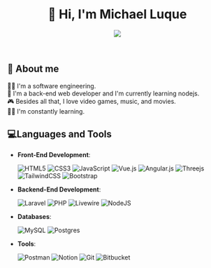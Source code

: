 
<h1 align="center">
  👋 Hi, I'm Michael Luque
</h1>


<p align="center">
  <img src="https://readme-typing-svg.herokuapp.com?font=Fira+Code&pause=1000&color=407947&center=true&vCenter=true&width=492&height=20&lines=Software+Engineer;Laravel+Developer;Backend+Developer"/>
</p>

<br>

<h2 align="left"> 👨 About me</h2>
<p>👨‍🎓 I'm a software engineering.
<br>💫 I'm a back-end web developer and I'm currently learning nodejs.
<br>🎮 Besides all that, I love video games, music, and movies.
<br>👩‍💻 I'm constantly learning.
</p>

<h2 align="left"> 💻Languages ​​and Tools</h2>

- **Front-End Development**:

   ![HTML5](https://img.shields.io/badge/HTML5%20-%23E34F26.svg?style=for-the-badge&logo=html5&logoColor=white)
   ![CSS3](https://img.shields.io/badge/CSS%20-%231572B6.svg?style=for-the-badge&logo=css3&logoColor=white)
   ![JavaScript](https://img.shields.io/badge/JavaScript%20-%23F7DF1E.svg?style=for-the-badge&logo=javascript&logoColor=black)
   ![Vue.js](https://img.shields.io/badge/vuejs-%2335495e.svg?style=for-the-badge&logo=vuedotjs&logoColor=%234FC08D)
   ![Angular.js](https://img.shields.io/badge/angular.js-%23E23237.svg?style=for-the-badge&logo=angularjs&logoColor=white)
   ![Threejs](https://img.shields.io/badge/threejs-black?style=for-the-badge&logo=three.js&logoColor=white)
   ![TailwindCSS](https://img.shields.io/badge/tailwindcss-%2338B2AC.svg?style=for-the-badge&logo=tailwind-css&logoColor=white)
   ![Bootstrap](https://img.shields.io/badge/bootstrap-%238511FA.svg?style=for-the-badge&logo=bootstrap&logoColor=white)

- **Backend-End Development**:

   ![Laravel](https://img.shields.io/badge/laravel-%23FF2D20.svg?style=for-the-badge&logo=laravel&logoColor=white)
   ![PHP](https://img.shields.io/badge/php-%23777BB4.svg?style=for-the-badge&logo=php&logoColor=white)
   ![Livewire](https://img.shields.io/badge/livewire-%234e56a6.svg?style=for-the-badge&logo=livewire&logoColor=white)
   ![NodeJS](https://img.shields.io/badge/node.js-6DA55F?style=for-the-badge&logo=node.js&logoColor=white)

- **Databases**:
  
   ![MySQL](https://img.shields.io/badge/mysql-4479A1.svg?style=for-the-badge&logo=mysql&logoColor=white)
   ![Postgres](https://img.shields.io/badge/postgres-%23316192.svg?style=for-the-badge&logo=postgresql&logoColor=white)

- **Tools**:
  
   ![Postman](https://img.shields.io/badge/Postman-FF6C37?style=for-the-badge&logo=postman&logoColor=white)
   ![Notion](https://img.shields.io/badge/Notion-%23000000.svg?style=for-the-badge&logo=notion&logoColor=white)
   ![Git](https://img.shields.io/badge/git-%23F05033.svg?style=for-the-badge&logo=git&logoColor=white)
   ![Bitbucket](https://img.shields.io/badge/bitbucket-%230047B3.svg?style=for-the-badge&logo=bitbucket&logoColor=white)
